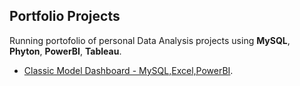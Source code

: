 ## Portfolio Projects 

Running portofolio of personal Data Analysis projects using **MySQL**, **Phyton**, **PowerBI**, **Tableau**.
- [Classic Model Dashboard - MySQL,Excel,PowerBI](https://github.com/ThisIsMirquez/Portfolio/tree/main/Classic%20Model%20Dashboard).


